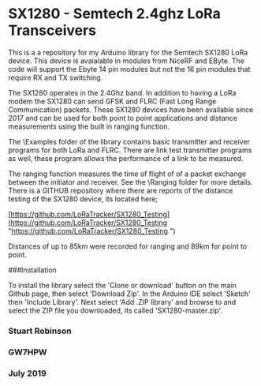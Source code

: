# SX1280 - Semtech 2.4ghz LoRa Transceivers

This is a a repository for my Arduino library for the Semtech SX1280 LoRa device. This device is avaialable in modules from NiceRF and EByte. The code will support the Ebyte 14 pin modules but not the 16 pin modules that require RX and TX switching.  

The SX1280 operates in the 2.4Ghz band. In addition to having a LoRa modem the SX1280 can send GFSK and FLRC (Fast Long Range Communication) packets. 
These SX1280 devices have been available since 2017 and can be used for both point to point applications and distance measurements using the built in ranging function. 

The \Examples folder of the library contains basic transmitter and receiver programs for both LoRa and FLRC. There are link test transmitter programs as well, these program allows the performance of a link to be measured.  

The ranging function measures the time of flight of of a packet exchange between the initiator and receiver. See the \Ranging folder for more details. There is a GITHUB repository where there are reports of the  distance testing of the SX1280 device, its located here;

[https://github.com/LoRaTracker/SX1280_Testing](https://github.com/LoRaTracker/SX1280_Testing "https://github.com/LoRaTracker/SX1280_Testing ")

Distances of up to 85km were recorded for ranging and 89km for point to point. 

###Installation

To install the library select the 'Clone or download' button on the main Github page, then select 'Download Zip'. In the Arduino IDE select 'Sketch' then 'Include Library'. Next select 'Add .ZIP library' and browse to and select the ZIP file you downloaded, its called 'SX1280-master.zip'.




### Stuart Robinson
### GW7HPW
### July 2019